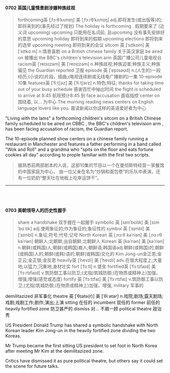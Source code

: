 #### 0702 英国儿童情景剧涉嫌种族歧视


> forthcoming英 [ˌfɔːθˈkʌmɪŋ]   美 [ˌfɔːrθˈkʌmɪŋ]  adj.即将发生(或出版等)的;即将来到的(事先经过了规划)
The holiday is forthcoming . 假期要来了
(近义词 upcoming) upcoming 只能用在名词前, 且upcoming 没有事先安排好的意思
upcoming holiday 即将到来的假期 
upcoming elections 即将到来的选举
upcoming meeting  即将到来的会议
sitcom 英 [ˈsɪtkɒm]   美 [ˈsɪtkɑːm]  n.情景喜剧
on a British chinese family  关于英汉家庭
be aired on 被播出
the BBC's children's television arm 英国广播公司儿童电视台
racism英 [ˈreɪsɪzəm]   美 [ˈreɪsɪzəm]  n.种族歧视;种族迫害;种族主义;种族偏见
the Guardian reported 卫报
episode 英 [ˈepɪsəʊd]  n.(人生的)一段经历;(小说的)片段，插曲;(电视连续剧或无线电广播剧的)一集
10-episode 10集
features英 [ˈfiːtʃəz]   美 [ˈfiːtʃərz]  n.特色;特征;
thanks for taking time out of your busy schedule 感谢百忙中抽出时间
the flight is scheduled to arrive at 8:45 航班预计8:45 到
face accusation 面临指控
center on 围绕着, 以... 为中心
The morning reading news centers on English language lovers like you. 晨读新闻以你这样的英语爱好者为中心



"Living with  the lams" a forthcoming children's sitcom on a British Chinese family scheduled to be aired on CBBC , the BBC's children's television arm , has been facing accusation of racism, the Guardian report.

The 10-episode planned show centers on a chinese family running a restaurant in Manchester and features a father performing in a band called "Wok and Roll" and a grandma who "spits on the floor and eats fortune cookies all day" according to prople familiar with the first two scripts. 

 
> 据熟悉前两部剧本的人说，这部10集的节目以一个在曼彻斯特经营一家餐馆的中国家庭为中心，
由一位父亲在名为“炒锅和面包卷”的乐队中表演，还有一位奶奶“整天吐在地板上吃幸运饼干”。
 
 
 
 
 
 ***
 <br><br>
 
 #### 0703 美朝领导人的历史性握手
 
 > share a handshake  双手握在一起握手
 symbolic 英 [sɪmˈbɒlɪk]   美 [sɪmˈbɑːlɪk]  adj.使用象征的;作为象征的;象征性的
 symbol 英 [ˈsɪmbl]   美 [ˈsɪmbl]  n.象征;符号;代号;记号
 North Korean 英 [ˌnɔːθ kəˈriən]   美 [ˌnɔːrθ kəˈriən]  朝鲜人;北朝鲜;出自朝鲜;北朝鲜人
 Korean 英 [kəˈriən]   美 [kəˈriən]  n.朝鲜(或韩国)人;朝鲜(或韩国)裔人;朝鲜语;韩国语adj.朝鲜(或韩国)的;朝鲜(或韩国)人的;朝鲜(或韩)语的;朝鲜(或韩国)文化的
 Kim Jong-un金正恩;金正云;金正银;金反恩
 heavily英 [ˈhevɪli]   美 [ˈhevɪli]  adv.在很大程度上;大量地;以猛力;沉重地;身材壮实
 fort [ˈfɔːtI] n 堡垒
fortified英 [ˈfɔːtɪfaɪd]   美 [ˈfɔːrtɪfaɪd]  v.筑防御工事以防卫;(尤指)筑城防御;(在物质或精神上)加强，增强;增强(感觉或态度) 
fortify 英 [ˈfɔːtɪfaɪ]   美 [ˈfɔːrtɪfaɪ]  v.筑防御工事以防卫;(尤指)筑城防御;(在物质或精神上)加强，增强;
military 军事的

demilitazized 非军事化
theatre 英 [ˈθɪətə(r)]   美 [ˈθiːətər]  n.戏院;剧场;露天剧场;戏剧;戏剧工作;剧作;演出;上演
sitting 在任的
incumbent 现任的
former 前任的
heavily fortified zone 防卫甚严的
dismiss 对... 不屑一顾
political theatre 政治秀
 
 US President Donald Trump has shared a symbolic handshake with North Korean leader Kim Jong-un in the heavily fortified zone dividing the two Koreas.
 
 Mr Trump became the first sitting US president to set foot in North Korea after meeting Mr Kim at the demilitazized zone.
 
 Critics have dismissed it as pure political theatre, but others say it could set the scene for future talks.
 
 
 
 
 
 
 
 
 
 
 
 